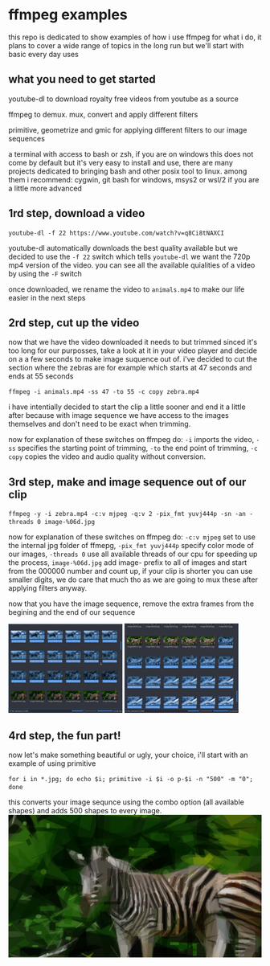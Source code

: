 # ffmpeg examples
this repo is dedicated to show examples of how i use ffmpeg for what i do, it plans to cover a wide range of topics in the long run but we'll start with basic every day uses

## what you need to get started
youtube-dl to download royalty free videos from youtube as a source

ffmpeg to demux. mux, convert and apply different filters

primitive, geometrize and gmic for applying different filters to our image sequences

a terminal with access to bash or zsh, if you are on windows this does not come by default but it's very easy to install and use, there are many projects dedicated to bringing bash and other posix tool to linux. among them i recommend: cygwin, git bash for windows, msys2 or wsl/2 if you are a little more advanced

## 1rd step, download a video
```
youtube-dl -f 22 https://www.youtube.com/watch?v=q8Ci8tNAXCI
```
youtube-dl automatically downloads the best quality available but we decided to use the ```-f 22``` switch which tells ```youtube-dl``` we want the 720p mp4 version of the video. you can see all the available quialities of a video by using the ```-F``` switch

once downloaded, we rename the video to ```animals.mp4``` to make our life easier in the next steps

## 2rd step, cut up the video
now that we have the video downloaded it needs to but trimmed sinced it's too long for our purposses, take a look at it in your video player and decide on a a few seconds to make image suquence out of. i've decided to cut the section where the zebras are for example which starts at 47 seconds and ends at 55 seconds
```
ffmpeg -i animals.mp4 -ss 47 -to 55 -c copy zebra.mp4
```
i have intentially decided to start the clip a little sooner and end it a little after because with image sequence we have access to the images themselves and don't need to be exact when trimming.

now for explanation of these switches on ffmpeg do: ```-i``` imports the video, ```-ss``` specifies the starting point of trimming,  ```-to``` the end point of trimming,  ```-c copy``` copies the video and audio quality without conversion.

## 3rd step, make and image sequence out of our clip
```
ffmpeg -y -i zebra.mp4 -c:v mjpeg -q:v 2 -pix_fmt yuvj444p -sn -an -threads 0 image-%06d.jpg
```
now for explanation of these switches on ffmpeg do: ```-c:v mjpeg``` set to use the internal jpg folder of ffmepg, ```-pix_fmt yuvj444p``` specify color mode of our images,  ```-threads 0``` use all available threads of our cpu for speeding up the process, ```image-%06d.jpg``` add image- prefix to all of images and start from the 000000 number and count up, if your clip is shorter you can use smaller digits, we do care that much tho as we are going to mux these after applying filters anyway.

now that you have the image sequence, remove the extra frames from the begining and the end of our sequence

<img src="https://github.com/junguler/ffmpeg-examples/blob/main/examples/step_3_01.jpg" width=45% height=45%>  <img src="https://github.com/junguler/ffmpeg-examples/blob/main/examples/step_3_02.jpg" width=45% height=45%>

## 4rd step, the fun part!
now let's make something beautiful or ugly, your choice, i'll start with an example of using primitive
```
for i in *.jpg; do echo $i; primitive -i $i -o p-$i -n "500" -m "0"; done
```
this converts your image sequnce using the combo option (all available shapes) and adds 500 shapes to every image.
![step4_primitive](https://github.com/junguler/ffmpeg-examples/blob/main/examples/step_4_primitive.jpg)
